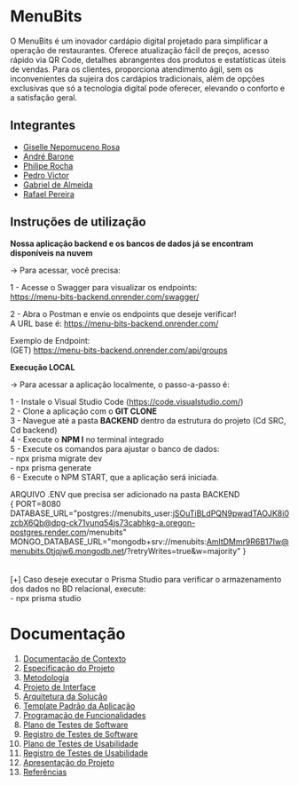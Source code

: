 # MenuBits

O MenuBits é um inovador cardápio digital projetado para simplificar a operação de restaurantes. Oferece atualização fácil de preços, acesso rápido via QR Code, detalhes abrangentes dos produtos e estatísticas úteis de vendas. Para os clientes, proporciona atendimento ágil, sem os inconvenientes da sujeira dos cardápios tradicionais, além de opções exclusivas que só a tecnologia digital pode oferecer, elevando o conforto e a satisfação geral.

## Integrantes

* <a href="https://www.linkedin.com/in/gisellenrosa/">Giselle Nepomuceno Rosa</a>
* <a href="https://github.com/Andre98B">André Barone</a>
* <a href="https://www.linkedin.com/in/philipe-rocha-0684021b2">Philipe Rocha</a>
* <a href="https://github.com/PedroVictor022">Pedro Victor</a>
* <a href="https://github.com/GabrieldeAlmeidaCarvalho">Gabriel de Almeida</a>
* <a href="https://github.com/RafaelPereira7L">Rafael Pereira</a>


## Instruções de utilização

**Nossa aplicação backend e os bancos de dados já se encontram disponíveis na nuvem** <br />

-> Para acessar, você precisa: <br />

  1 - Acesse o Swagger para visualizar os endpoints:<br />
  https://menu-bits-backend.onrender.com/swagger/<br />

  2 - Abra o Postman e envie os endpoints que deseje verificar!<br />
  A URL base é: https://menu-bits-backend.onrender.com/<br />

  Exemplo de Endpoint: <br />
  (GET) https://menu-bits-backend.onrender.com/api/groups<br />

**Execução LOCAL** <br />

-> Para acessar a aplicação localmente, o passo-a-passo é:

1 - Instale o Visual Studio Code (https://code.visualstudio.com/)<br />
2 - Clone a aplicação com o **GIT CLONE**<br />
3 - Navegue até a pasta **BACKEND** dentro da estrutura do projeto (Cd SRC, Cd backend)<br />
4 - Execute o **NPM I** no terminal integrado<br />
5 - Execute os comandos para ajustar o banco de dados:<br />
    - npx prisma migrate dev<br />
    - npx prisma generate<br />
6 - Execute o NPM START, que a aplicação será iniciada.<br />

ARQUIVO .ENV que precisa ser adicionado na pasta BACKEND
<br />
{
PORT=8080
DATABASE_URL="postgres://menubits_user:jSOuTiBLdPQN9pwadTAOJK8i0zcbX6Qb@dpg-ck71vunq54js73cabhkg-a.oregon-postgres.render.com/menubits"
MONGO_DATABASE_URL="mongodb+srv://menubits:AmltDMmr9R6B17Iw@menubits.0tjqjw6.mongodb.net/?retryWrites=true&w=majority"
}
<br />
<br />
<br />
[+] Caso deseje executar o Prisma Studio para verificar o armazenamento dos dados no BD relacional, execute:<br />
    - npx prisma studio<br />

# Documentação

<ol>
<li><a href="docs/01-Documentação de Contexto.md"> Documentação de Contexto</a></li>
<li><a href="docs/02-Especificação do Projeto.md"> Especificação do Projeto</a></li>
<li><a href="docs/03-Metodologia.md"> Metodologia</a></li>
<li><a href="docs/04-Projeto de Interface.md"> Projeto de Interface</a></li>
<li><a href="docs/05-Arquitetura da Solução.md"> Arquitetura da Solução</a></li>
<li><a href="docs/06-Template Padrão da Aplicação.md"> Template Padrão da Aplicação</a></li>
<li><a href="docs/07-Programação de Funcionalidades.md"> Programação de Funcionalidades</a></li>
<li><a href="docs/08-Plano de Testes de Software.md"> Plano de Testes de Software</a></li>
<li><a href="docs/09-Registro de Testes de Software.md"> Registro de Testes de Software</a></li>
<li><a href="docs/10-Plano de Testes de Usabilidade.md"> Plano de Testes de Usabilidade</a></li>
<li><a href="docs/11-Registro de Testes de Usabilidade.md"> Registro de Testes de Usabilidade</a></li>
<li><a href="docs/12-Apresentação do Projeto.md"> Apresentação do Projeto</a></li>
<li><a href="docs/13-Referências.md"> Referências</a></li>
</ol>


